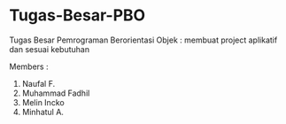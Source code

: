 # Tugas-Besar-PBO
Tugas Besar Pemrograman Berorientasi Objek : membuat project aplikatif dan sesuai kebutuhan

Members :
1. Naufal F.
2. Muhammad Fadhil 
3. Melin Incko
4. Minhatul A.
